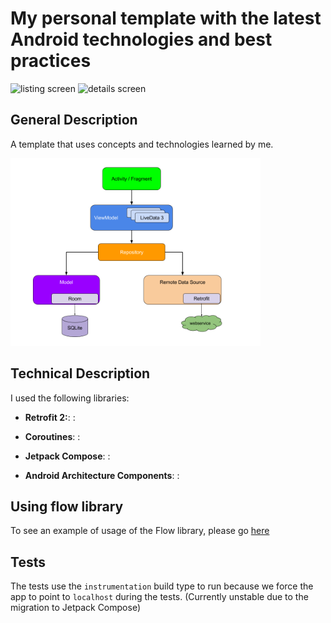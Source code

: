 # My personal template with the latest Android technologies and best practices
<div class="images-container">
  <img src="captures/Screenshot_1523145822.png" alt="listing screen" width="400"/>
  <img src="captures/Screenshot_1523145868.png" alt="details screen" width="400"/>
</div>

## General Description

A template that uses concepts and technologies learned by me.

<img src="captures/android_arch.png" alt="details screen" width="400"/>

## Technical Description

I used the following libraries:
- **Retrofit 2:**: :

- **Coroutines**: :

- **Jetpack Compose**: : 

- **Android Architecture Components**: : 

## Using flow library

To see an example of usage of the Flow library, please go [here](https://github.com/rafaelanastacioalves/android-app-templates-kotlin/blob/with_jjetpacl_compose_alternative_with_flow/app/src/main/java/com/example/rafaelanastacioalves/moby/domain/interactors/MainEntityListInteractor.kt)

## Tests

The tests use the `instrumentation` build type to run because we force the app to point to `localhost` during the tests.
(Currently unstable due to the migration to Jetpack Compose)
